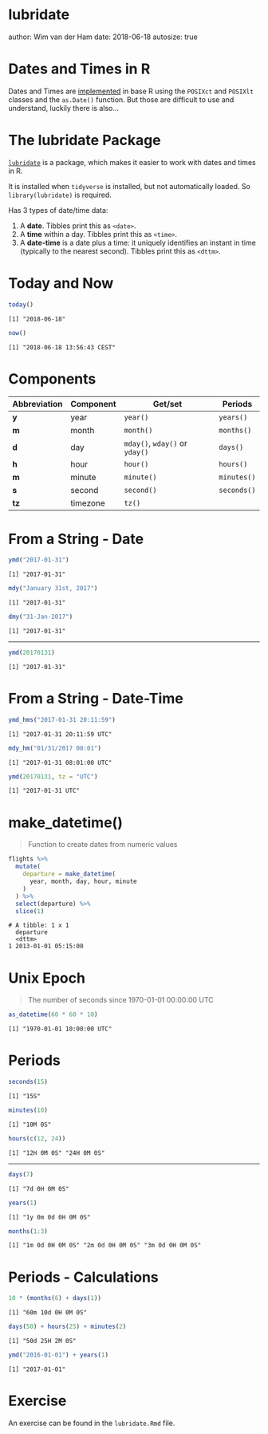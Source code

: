 

lubridate
========================================================
author: Wim van der Ham
date: 2018-06-18
autosize: true

Dates and Times in R
========================================================

Dates and Times are [implemented](https://www.stat.berkeley.edu/~s133/dates.html) in base R using the `POSIXct` and `POSIXlt` classes and the `as.Date()` function. But those are difficult to use and understand, luckily there is also...

The lubridate Package
========================================================

[`lubridate`](https://lubridate.tidyverse.org/) is a package, which makes it easier to work with dates and times in R. 

It is installed when `tidyverse` is installed, but not automatically loaded. So `library(lubridate)` is required.

Has 3 types of date/time data:

1. A **date**. Tibbles print this as `<date>`.
1. A **time** within a day. Tibbles print this as `<time>`.
1. A **date-time** is a date plus a time: it uniquely identifies an instant in time (typically to the nearest second). Tibbles print this as `<dttm>`. 

Today and Now
========================================================


```r
today()
```

```
[1] "2018-06-18"
```

```r
now()
```

```
[1] "2018-06-18 13:56:43 CEST"
```

Components
========================================================

Abbreviation | Component | Get/set | Periods
--- | --- | --- | ---
**y** | year | `year()` | `years()`
**m** | month | `month()` | `months()`
**d** | day | `mday()`, `wday()` or `yday()` | `days()`
**h** | hour | `hour()` | `hours()`
**m** | minute | `minute()` | `minutes()`
**s** | second | `second()` | `seconds()`
**tz** | timezone | `tz()` | 

From a String - Date
========================================================


```r
ymd("2017-01-31")
```

```
[1] "2017-01-31"
```

```r
mdy("January 31st, 2017")
```

```
[1] "2017-01-31"
```

```r
dmy("31-Jan-2017")
```

```
[1] "2017-01-31"
```

***


```r
ymd(20170131)
```

```
[1] "2017-01-31"
```

From a String - Date-Time
========================================================


```r
ymd_hms("2017-01-31 20:11:59")
```

```
[1] "2017-01-31 20:11:59 UTC"
```

```r
mdy_hm("01/31/2017 08:01")
```

```
[1] "2017-01-31 08:01:00 UTC"
```

```r
ymd(20170131, tz = "UTC")
```

```
[1] "2017-01-31 UTC"
```

make_datetime()
========================================================

> Function to create dates from numeric values




```r
flights %>% 
  mutate(
    departure = make_datetime(
      year, month, day, hour, minute
    )
  ) %>%
  select(departure) %>% 
  slice(1)
```

```
# A tibble: 1 x 1
  departure          
  <dttm>             
1 2013-01-01 05:15:00
```

Unix Epoch
========================================================

> The number of seconds since 1970-01-01 00:00:00 UTC


```r
as_datetime(60 * 60 * 10)
```

```
[1] "1970-01-01 10:00:00 UTC"
```

Periods
========================================================


```r
seconds(15)
```

```
[1] "15S"
```

```r
minutes(10)
```

```
[1] "10M 0S"
```

```r
hours(c(12, 24))
```

```
[1] "12H 0M 0S" "24H 0M 0S"
```

***


```r
days(7)
```

```
[1] "7d 0H 0M 0S"
```

```r
years(1)
```

```
[1] "1y 0m 0d 0H 0M 0S"
```

```r
months(1:3)
```

```
[1] "1m 0d 0H 0M 0S" "2m 0d 0H 0M 0S" "3m 0d 0H 0M 0S"
```

Periods - Calculations
========================================================


```r
10 * (months(6) + days(1))
```

```
[1] "60m 10d 0H 0M 0S"
```

```r
days(50) + hours(25) + minutes(2)
```

```
[1] "50d 25H 2M 0S"
```

```r
ymd("2016-01-01") + years(1)
```

```
[1] "2017-01-01"
```

Exercise
========================================================

An exercise can be found in the `lubridate.Rmd` file.
